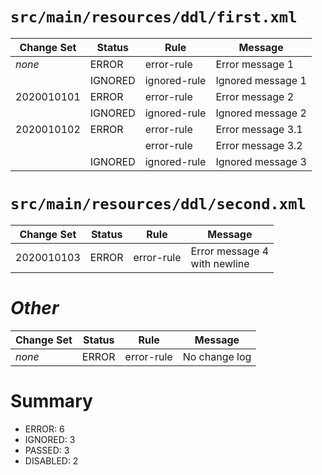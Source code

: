 # `src/main/resources/ddl/first.xml`
| Change Set | Status  | Rule         | Message           |
|------------|---------|--------------|-------------------|
| *none*     | ERROR   | error-rule   | Error message 1   |
|            | IGNORED | ignored-rule | Ignored message 1 |
| 2020010101 | ERROR   | error-rule   | Error message 2   |
|            | IGNORED | ignored-rule | Ignored message 2 |
| 2020010102 | ERROR   | error-rule   | Error message 3.1 |
|            |         | error-rule   | Error message 3.2 |
|            | IGNORED | ignored-rule | Ignored message 3 |

# `src/main/resources/ddl/second.xml`
| Change Set | Status | Rule       | Message         |
|------------|--------|------------|-----------------|
| 2020010103 | ERROR  | error-rule | Error message 4<br>with newline |

# *Other*
| Change Set | Status | Rule       | Message       |
|------------|--------|------------|---------------|
| *none*     | ERROR  | error-rule | No change log |

# Summary
* ERROR: 6
* IGNORED: 3
* PASSED: 3
* DISABLED: 2
